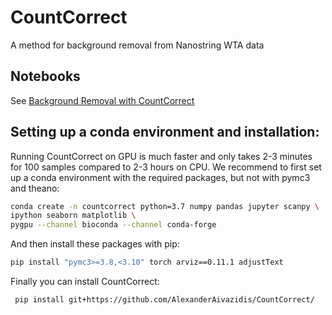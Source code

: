 # CountCorrect
A method for background removal from Nanostring WTA data

## Notebooks

See [Background Removal with CountCorrect](https://github.com/AlexanderAivazidis/CountCorrect/blob/main/BackgroundCorrection.ipynb)

## Setting up a conda environment and installation:

Running CountCorrect on GPU is much faster and only takes 2-3 minutes for 100 samples compared to 2-3 hours on CPU.
We recommend to first set up a conda environment with the required packages, but not with pymc3 and theano:

```bash
conda create -n countcorrect python=3.7 numpy pandas jupyter scanpy \
ipython seaborn matplotlib \
pygpu --channel bioconda --channel conda-forge
```

And then install these packages with pip:

```bash
pip install "pymc3>=3.8,<3.10" torch arviz==0.11.1 adjustText
```
Finally you can install CountCorrect:

```bash
 pip install git+https://github.com/AlexanderAivazidis/CountCorrect/
```
